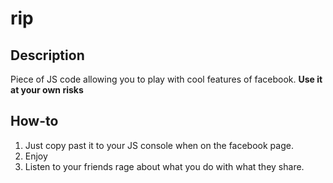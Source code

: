 # rip

## Description

Piece of JS code allowing you to play with cool features of facebook.
__Use it at your own risks__

## How-to

1. Just copy past it to your JS console when on the facebook page.
2. Enjoy
3. Listen to your friends rage about what you do with what they share.
